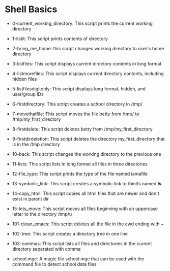 # Shell Basics

* 0-current_working_directory: This script prints the current working directory

* 1-listit: This script prints contents of directory

* 2-bring_me_home: this script changes working directory to user's home directory

* 3-listfiles: This script displays current directory contents in long format

* 4-listmorefiles: This script displays current directory contents, including hidden files

* 5-listfilesdigitonly:	This script displays long format, hidden, and user/group IDs

* 6-firstdirectory: This script creates a school directory in /tmp/

* 7-movethatfile: This script moves the file betty from /tmp/ to /tmp/my_first_directory

* 8-firstdelete: This script deletes betty from /tmp/my_first_directory

* 9-firstdirdeletion: This script deletes the directory my_first_directory that is in the /tmp directory

* 10-back: This script changes the working directory to the previous one 

* 11-lists: This script lists in long format all files in three directories

* 12-file_type: This script prints the type of the file named iamafile

* 13-symbolic_link: This script creates a symbolic link to /bin/ls named __ls__

* 14-copy_html: This script copies all html files that are newer and don't exist in parent dir

* 15-lets_move: This script moves all files beginning with an uppercase letter to the directory /tmp/u

* 101-clean_emacs: This script deletes all the file in the cwd ending	with ~

* 102-tree: This script creates a directory tree in one line

* 103-commas: This script lists all files and directories in the current directory seperated with comma

* school.mgc: A magic file school.mgc that can be used with the command file to detect school data files
